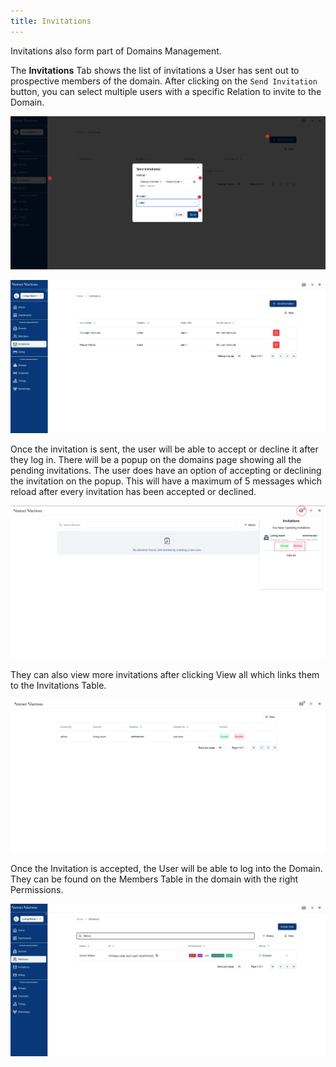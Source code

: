 ```yaml
---
title: Invitations
---
```


Invitations also form part of Domains Management.

The **Invitations** Tab shows the list of invitations a User has sent out to prospective members of the domain.
After clicking on the `Send Invitation` button, you can select multiple users with a specific Relation to invite to the Domain.

![Send Invitations](../docs/img/invitations/send-invitation.png)

![Invitations Table](../docs/img/invitations/invitations-table.png)

Once the invitation is sent, the user will be able to accept or decline it after they log in.
There will be a popup on the domains page showing all the pending invitations.
The user does have an option of accepting or declining the invitation on the popup. This will have a maximum of 5 messages which reload after every invitation has been accepted or declined.

![Invitations PopUp](../docs/img/invitations/invitations-popup.png)

They can also view more invitations after clicking View all which links them to the Invitations Table.

![Invitations Table](../docs/img/invitations/accept-invitations-table.png)

Once the Invitation is accepted, the User will be able to log into the Domain. They can be found on the Members Table in the domain with the right Permissions.

![New Invitations Member](../docs/img/invitations/accepted-invitation-table.png)
